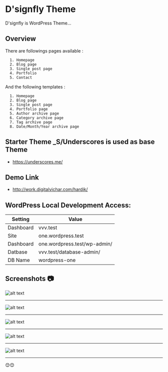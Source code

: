 # D'signfly Theme
  D'signfly is WordPress Theme... 

## Overview
  There are  followings pages available :
     
      1. Homepage
      2. Blog page 
      3. Single post page
      4. Portfolio
      5. Contact
  
  And the following templates :
      
      1. Homepage
      2. Blog page
      3. Single post page
      4. Portfolio page
      5. Author archive page
      6. Category archive page
      7. Tag archive page
      8. Date/Month/Year archive page

## Starter Theme _S/Underscores is used as base Theme 

   * https://underscores.me/
  
## Demo Link

   * http://work.digitalvichar.com/hardik/
   

## WordPress Local Development Access:

|  Setting   |            Value             |
|------------|------------------------------|
| Dashboard  | vvv.test                     |
| Site       | one.wordpress.test           |
| Dashboard  | one.wordpress.test/wp-admin/ |
| Datbase    | vvv.test/database-admin/     |
| DB Name    | wordpress-one                |

## Screenshots 📷

![alt text](https://designflythemertcamp.000webhostapp.com/wp-content/uploads/2020/02/home.png) <hr>
![alt text](https://designflythemertcamp.000webhostapp.com/wp-content/uploads/2020/02/portfolio.png) <hr>
![alt text](https://designflythemertcamp.000webhostapp.com/wp-content/uploads/2020/02/blog-page.png) <hr>
![alt text](https://designflythemertcamp.000webhostapp.com/wp-content/uploads/2020/02/thickbox.png) <hr>
![alt text](https://designflythemertcamp.000webhostapp.com/wp-content/uploads/2020/02/single-page.png) <hr>

😊😊
